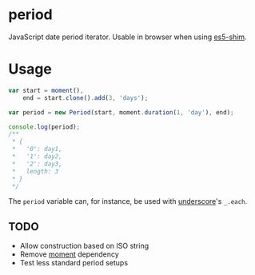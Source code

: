 period
======

JavaScript date period iterator.
Usable in browser when using [es5-shim](https://github.com/kriskowal/es5-shim).

# Usage
```javascript
var start = moment(),
    end = start.clone().add(3, 'days');

var period = new Period(start, moment.duration(1, 'day'), end);

console.log(period);
/**
 * {
 *   '0': day1,
 *   '1': day2,
 *   '2': day3,
 *   length: 3
 * }
 */
```
The `period` variable can, for instance, be used with [underscore](underscorejs.org)'s `_.each`.

## TODO
* Allow construction based on ISO string
* Remove [moment](http://momentjs.com/) dependency
* Test less standard period setups